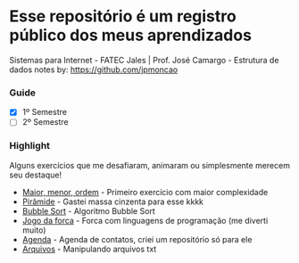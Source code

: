 # Esse repositório é um registro público dos meus aprendizados
Sistemas para Internet - FATEC Jales | Prof. José Camargo - Estrutura de dados
notes by: https://github.com/jpmoncao
### Guide
- [x] 1º Semestre
- [ ] 2º Semestre

### Highlight
Alguns exercícios que me desafiaram, animaram ou simplesmente merecem seu destaque!
- [Maior, menor, ordem](https://github.com/jpmoncao/estrutura-de-dados/blob/master/004.estruturas-condicionais/exercicios/ex07.py) - Primeiro exercício com maior complexidade
- [Pirâmide](https://github.com/jpmoncao/estrutura-de-dados/blob/master/005.estruturas-de-repeticao/exercicios/for/ex10.py) - Gastei massa cinzenta para esse kkkk
- [Bubble Sort](https://github.com/jpmoncao/estrutura-de-dados/blob/master/006.listas/desafios/ex03.py) - Algoritmo Bubble Sort
- [Jogo da forca](https://github.com/jpmoncao/estrutura-de-dados/blob/master/006.listas/desafios/ex04.py) - Forca com linguagens de programação (me diverti muito)
- [Agenda](https://github.com/jpmoncao/agenda-python) - Agenda de contatos, criei um repositório só para ele
- [Arquivos](https://github.com/jpmoncao/estrutura-de-dados/tree/master/007.strings/parte-02) - Manipulando arquivos txt
